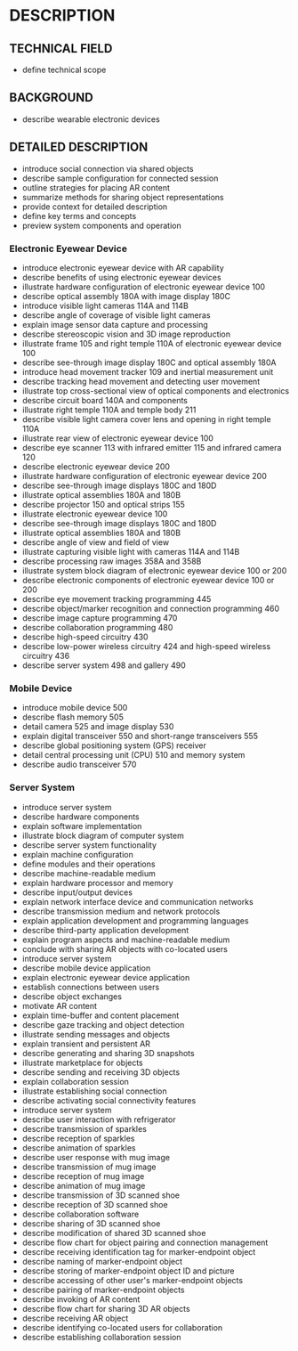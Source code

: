 # DESCRIPTION

## TECHNICAL FIELD

- define technical scope

## BACKGROUND

- describe wearable electronic devices

## DETAILED DESCRIPTION

- introduce social connection via shared objects
- describe sample configuration for connected session
- outline strategies for placing AR content
- summarize methods for sharing object representations
- provide context for detailed description
- define key terms and concepts
- preview system components and operation

### Electronic Eyewear Device

- introduce electronic eyewear device with AR capability
- describe benefits of using electronic eyewear devices
- illustrate hardware configuration of electronic eyewear device 100
- describe optical assembly 180A with image display 180C
- introduce visible light cameras 114A and 114B
- describe angle of coverage of visible light cameras
- explain image sensor data capture and processing
- describe stereoscopic vision and 3D image reproduction
- illustrate frame 105 and right temple 110A of electronic eyewear device 100
- describe see-through image display 180C and optical assembly 180A
- introduce head movement tracker 109 and inertial measurement unit
- describe tracking head movement and detecting user movement
- illustrate top cross-sectional view of optical components and electronics
- describe circuit board 140A and components
- illustrate right temple 110A and temple body 211
- describe visible light camera cover lens and opening in right temple 110A
- illustrate rear view of electronic eyewear device 100
- describe eye scanner 113 with infrared emitter 115 and infrared camera 120
- describe electronic eyewear device 200
- illustrate hardware configuration of electronic eyewear device 200
- describe see-through image displays 180C and 180D
- illustrate optical assemblies 180A and 180B
- describe projector 150 and optical strips 155
- illustrate electronic eyewear device 100
- describe see-through image displays 180C and 180D
- illustrate optical assemblies 180A and 180B
- describe angle of view and field of view
- illustrate capturing visible light with cameras 114A and 114B
- describe processing raw images 358A and 358B
- illustrate system block diagram of electronic eyewear device 100 or 200
- describe electronic components of electronic eyewear device 100 or 200
- describe eye movement tracking programming 445
- describe object/marker recognition and connection programming 460
- describe image capture programming 470
- describe collaboration programming 480
- describe high-speed circuitry 430
- describe low-power wireless circuitry 424 and high-speed wireless circuitry 436
- describe server system 498 and gallery 490

### Mobile Device

- introduce mobile device 500
- describe flash memory 505
- detail camera 525 and image display 530
- explain digital transceiver 550 and short-range transceivers 555
- describe global positioning system (GPS) receiver
- detail central processing unit (CPU) 510 and memory system
- describe audio transceiver 570

### Server System

- introduce server system
- describe hardware components
- explain software implementation
- illustrate block diagram of computer system
- describe server system functionality
- explain machine configuration
- define modules and their operations
- describe machine-readable medium
- explain hardware processor and memory
- describe input/output devices
- explain network interface device and communication networks
- describe transmission medium and network protocols
- explain application development and programming languages
- describe third-party application development
- explain program aspects and machine-readable medium
- conclude with sharing AR objects with co-located users
- introduce server system
- describe mobile device application
- explain electronic eyewear device application
- establish connections between users
- describe object exchanges
- motivate AR content
- explain time-buffer and content placement
- describe gaze tracking and object detection
- illustrate sending messages and objects
- explain transient and persistent AR
- describe generating and sharing 3D snapshots
- illustrate marketplace for objects
- describe sending and receiving 3D objects
- explain collaboration session
- illustrate establishing social connection
- describe activating social connectivity features
- introduce server system
- describe user interaction with refrigerator
- describe transmission of sparkles
- describe reception of sparkles
- describe animation of sparkles
- describe user response with mug image
- describe transmission of mug image
- describe reception of mug image
- describe animation of mug image
- describe transmission of 3D scanned shoe
- describe reception of 3D scanned shoe
- describe collaboration software
- describe sharing of 3D scanned shoe
- describe modification of shared 3D scanned shoe
- describe flow chart for object pairing and connection management
- describe receiving identification tag for marker-endpoint object
- describe naming of marker-endpoint object
- describe storing of marker-endpoint object ID and picture
- describe accessing of other user's marker-endpoint objects
- describe pairing of marker-endpoint objects
- describe invoking of AR content
- describe flow chart for sharing 3D AR objects
- describe receiving AR object
- describe identifying co-located users for collaboration
- describe establishing collaboration session

